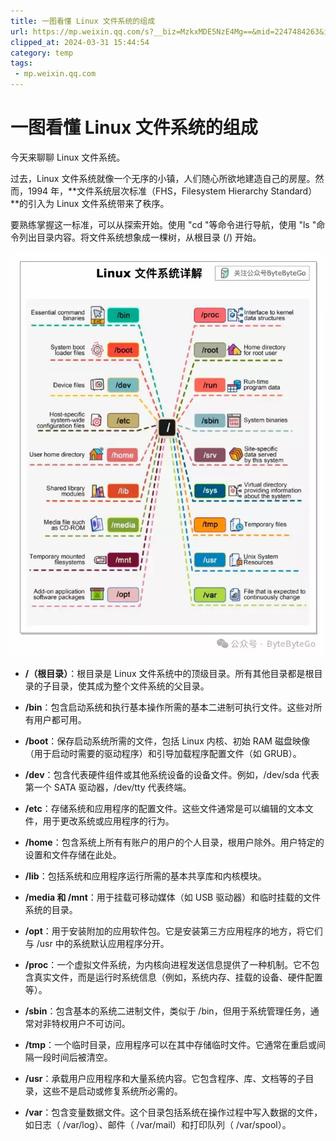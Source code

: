 ```yaml
---
title: 一图看懂 Linux 文件系统的组成
url: https://mp.weixin.qq.com/s?__biz=MzkxMDE5NzE4Mg==&mid=2247484263&idx=1&sn=552be8d1f1f699768fce484f283e3af3&chksm=c12e6bb6f659e2a09f29b5e7da44be3474fc70a7381ba59075a2b9602299414a823683ab361d&mpshare=1&scene=1&srcid=02219VRbBTj6qteRgGlkLiV8&sharer_shareinfo=7db925847f519b96cd760e30c38560b6&sharer_shareinfo_first=7db925847f519b96cd760e30c38560b6#rd
clipped_at: 2024-03-31 15:44:54
category: temp
tags: 
 - mp.weixin.qq.com
---
```



# 一图看懂 Linux 文件系统的组成

今天来聊聊 Linux 文件系统。

过去，Linux 文件系统就像一个无序的小镇，人们随心所欲地建造自己的房屋。然而，1994 年，**文件系统层次标准（FHS，Filesystem Hierarchy Standard）**的引入为 Linux 文件系统带来了秩序。

要熟练掌握这一标准，可以从探索开始。使用 "cd "等命令进行导航，使用 "ls "命令列出目录内容。将文件系统想象成一棵树，从根目录 (/) 开始。

![图片](assets/1711871094-bc0263d36fe9af187456b4e2825cdb43.webp)

-   **/（根目录）**：根目录是 Linux 文件系统中的顶级目录。所有其他目录都是根目录的子目录，使其成为整个文件系统的父目录。
    
-   **/bin**：包含启动系统和执行基本操作所需的基本二进制可执行文件。这些对所有用户都可用。
    
-   **/boot**：保存启动系统所需的文件，包括 Linux 内核、初始 RAM 磁盘映像（用于启动时需要的驱动程序）和引导加载程序配置文件（如 GRUB）。
    
-   **/dev**：包含代表硬件组件或其他系统设备的设备文件。例如，/dev/sda 代表第一个 SATA 驱动器，/dev/tty 代表终端。
    
-   **/etc**：存储系统和应用程序的配置文件。这些文件通常是可以编辑的文本文件，用于更改系统或应用程序的行为。
    
-   **/home**：包含系统上所有有账户的用户的个人目录，根用户除外。用户特定的设置和文件存储在此处。
    
-   **/lib**：包括系统和应用程序运行所需的基本共享库和内核模块。
    
-   **/media 和 /mnt**：用于挂载可移动媒体（如 USB 驱动器）和临时挂载的文件系统的目录。
    
-   **/opt**：用于安装附加的应用软件包。它是安装第三方应用程序的地方，将它们与 /usr 中的系统默认应用程序分开。
    
-   **/proc**：一个虚拟文件系统，为内核向进程发送信息提供了一种机制。它不包含真实文件，而是运行时系统信息（例如，系统内存、挂载的设备、硬件配置等）。
    
-   **/sbin**：包含基本的系统二进制文件，类似于 /bin，但用于系统管理任务，通常对非特权用户不可访问。
    
-   **/tmp**：一个临时目录，应用程序可以在其中存储临时文件。它通常在重启或间隔一段时间后被清空。
    
-   **/usr**：承载用户应用程序和大量系统内容。它包含程序、库、文档等的子目录，这些不是启动或修复系统所必需的。
    
-   **/var**：包含变量数据文件。这个目录包括系统在操作过程中写入数据的文件，如日志（ /var/log）、邮件（ /var/mail）和打印队列（ /var/spool）。